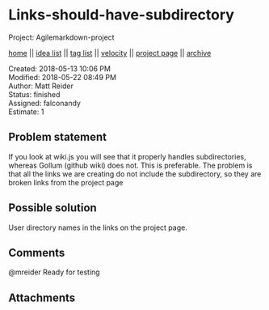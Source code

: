 # Links-should-have-subdirectory

Project: Agilemarkdown-project

[home](../index.md) || [idea list](../ideas.md) || [tag list](../tags.md) || [velocity](../velocity.md) || [project page](../agilemarkdown-project.md) || [archive](archive.md)

Created: 2018-05-13 10:06 PM  
Modified: 2018-05-22 08:49 PM  
Author: Matt Reider  
Status: finished  
Assigned: falconandy  
Estimate: 1  

## Problem statement

If you look at wiki.js you will see that it properly handles subdirectories, whereas Gollum (github wiki) does not. This is preferable. The problem is that all the links we are creating do not include the subdirectory, so they are broken links from the project page

## Possible solution

User directory names in the links on the project page.

## Comments

 @mreider Ready for testing

## Attachments
